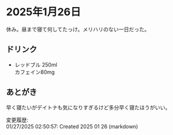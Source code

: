 # 2025年1月26日

休み。昼まで寝て何してたっけ。メリハリのない一日だった。

## ドリンク

- レッドブル 250ml  
カフェイン80mg

## あとがき

早く寝たいがデイトナも気になりすぎるけど多分早く寝たほうがいい。

変更履歴:  
01/27/2025 02:50:57: Created 2025 01 26 (markdown)  
